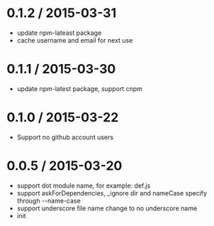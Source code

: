 
0.1.2 / 2015-03-31
==================

  * update npm-lateast package
  * cache username and email for next use


0.1.1 / 2015-03-30
==================

  * update npm-latest package, support cnpm


0.1.0 / 2015-03-22
==================

  * Support no github account users


0.0.5 / 2015-03-20
==================

  * support dot module name, for example: def.js
  * support askForDependencies, _ignore dir and nameCase specify through --name-case
  * support underscore file name change to no underscore name
  * init

